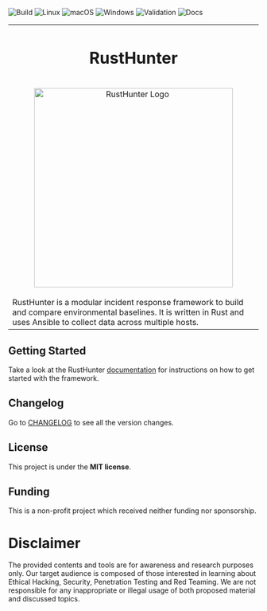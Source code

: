 ![Build](https://github.com/Peco602/rusthunter/actions/workflows/build.yml/badge.svg)
![Linux](https://github.com/Peco602/rusthunter/actions/workflows/linux.yml/badge.svg)
![macOS](https://github.com/Peco602/rusthunter/actions/workflows/macos.yml/badge.svg)
![Windows](https://github.com/Peco602/rusthunter/actions/workflows/windows.yml/badge.svg)
![Validation](https://github.com/Peco602/rusthunter/actions/workflows/validation.yml/badge.svg)
![Docs](https://github.com/Peco602/rusthunter/actions/workflows/docs.yml/badge.svg)

<table align="center" border="0">
<tr>
<td align="center" width="9999">

# RustHunter

<br>
<img src="https://rusthunter.readthedocs.io/en/latest/images/logo.png" align="center" width="400px" alt="RustHunter Logo">
<br><br>
	
<div align="left">
RustHunter is a modular incident response framework to build and compare environmental baselines. It is written in Rust and uses Ansible to collect data across multiple hosts.
</div>

</td>
</tr>
</table>


## Getting Started

Take a look at the RustHunter [documentation](https://rusthunter.readthedocs.io) for instructions on how to get started with the framework.


## Changelog   

Go to [CHANGELOG](CHANGELOG.md) to see all the version changes.


## License

This project is under the **MIT license**.


## Funding

This is a non-profit project which received neither funding nor sponsorship.


# Disclaimer

The provided contents and tools are for awareness and research purposes only. Our target audience is composed of those interested in learning about Ethical Hacking, Security, Penetration Testing and Red Teaming. We are not responsible for any inappropriate or illegal usage of both proposed material and discussed topics.
